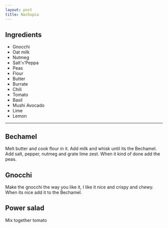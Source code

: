 ```yaml
---
layout: post
title: Nachopia
---
```


Ingredients
---------------

- Gnocchi
- Oat milk
- Nutmeg 
- Salt'`n`'Peppa
- Peas
- Flour
- Butter
- Burrate
- Chili
- Tomato
- Basil
- Mushi Avocado
- Lime
- Lemon
----------------


Bechamel
-----------------

Melt butter and cook flour in it. Add milk and whisk until its the Bechamel.
Add salt, pepper, nutmeg and grate lime zest. When it kind of done add the peas.


Gnocchi
----------------------------
Make the gnocchi the way you like it, I like it nice and crispy and chewy. When its nice add it to the Bechamel.


Power salad
--------------

Mix together tomato 
